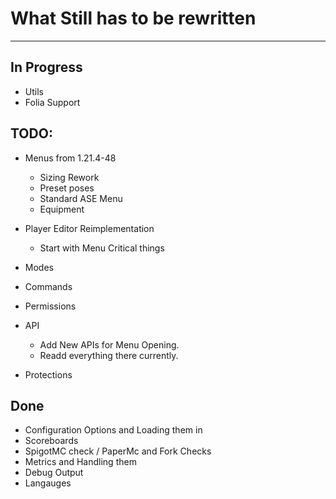 # What Still has to be rewritten
<hr />

## In Progress
- Utils
- Folia Support

## TODO:
- Menus from 1.21.4-48
  - Sizing Rework
  - Preset poses
  - Standard ASE Menu
  - Equipment
- Player Editor Reimplementation
  - Start with Menu Critical things 

- Modes
- Commands
- Permissions
- API
  - Add New APIs for Menu Opening.
  - Readd everything there currently.
- Protections


## Done
- Configuration Options and Loading them in
- Scoreboards
- SpigotMC check / PaperMc and Fork Checks
- Metrics and Handling them
- Debug Output
- Langauges